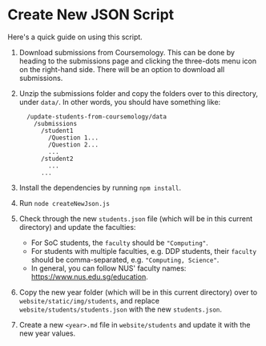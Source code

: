 # Create New JSON Script

Here's a quick guide on using this script.

1. Download submissions from Coursemology. This can be done by heading to the submissions page and clicking the three-dots menu icon on the right-hand side. There will be an option to download all submissions.
1. Unzip the submissions folder and copy the folders over to this directory, under `data/`. In other words, you should have something like:

   ```text
     /update-students-from-coursemology/data
       /submissions
         /student1
           /Question 1...
           /Question 2...
           ...
         /student2
           ...
         ...
   ```

1. Install the dependencies by running `npm install`.
1. Run `node createNewJson.js`
1. Check through the new `students.json` file (which will be in this current directory) and update the faculties:
   - For SoC students, the `faculty` should be `"Computing"`.
   - For students with multiple faculties, e.g. DDP students, their `faculty` should be comma-separated, e.g. `"Computing, Science"`.
   - In general, you can follow NUS' faculty names: <https://www.nus.edu.sg/education>.
1. Copy the new year folder (which will be in this current directory) over to `website/static/img/students`, and replace `website/students/students.json` with the new `students.json`.
1. Create a new `<year>.md` file in `website/students` and update it with the new year values.
